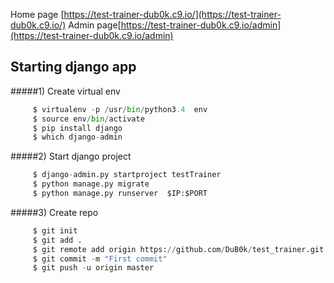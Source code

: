 Home page [https://test-trainer-dub0k.c9.io/](https://test-trainer-dub0k.c9.io/)
Admin page[https://test-trainer-dub0k.c9.io/admin](https://test-trainer-dub0k.c9.io/admin) 


## Starting django app

#####1) Create virtual env
```python
     $ virtualenv -p /usr/bin/python3.4  env
     $ source env/bin/activate
     $ pip install django
     $ which django-admin
```
#####2) Start django project
```python
     $ django-admin.py startproject testTrainer
     $ python manage.py migrate
     $ python manage.py runserver  $IP:$PORT
```
#####3) Create repo
```python
     $ git init
     $ git add .
     $ git remote add origin https://github.com/DuB0k/test_trainer.git
     $ git commit -m "First commit"
     $ git push -u origin master
```
